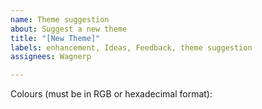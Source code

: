```yaml
---
name: Theme suggestion
about: Suggest a new theme
title: "[New Theme]"
labels: enhancement, Ideas, Feedback, theme suggestion
assignees: Wagnerp

---
```


Colours (must be in RGB or hexadecimal format):

